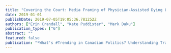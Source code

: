 ```yaml
---
title: "Covering the Court: Media Framing of Physician-Assisted Dying Litigation from Rodriguez to Carter"
date: 2019-01-01
publishDate: 2019-07-05T19:05:36.781252Z
authors: ["Erin Crandall", "Kate Puddister", "Mark Daku"]
publication_types: ["6"]
abstract: ""
featured: false
publication: "*What's #Trending in Canadian Politics? Understanding Transformations in Power, Media, and the Public Sphere*"
---
```


